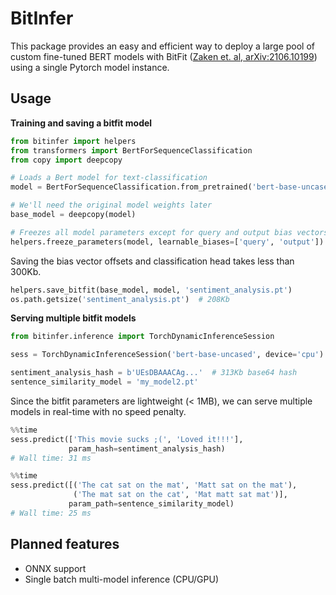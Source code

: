 # BitInfer

This package provides an easy and efficient way to deploy a large pool of custom fine-tuned BERT models with BitFit ([Zaken et. al, arXiv:2106.10199](https://arxiv.org/abs/2106.10199)) using a single Pytorch model instance.

## Usage

**Training and saving a bitfit model**

```python
from bitinfer import helpers
from transformers import BertForSequenceClassification
from copy import deepcopy

# Loads a Bert model for text-classification
model = BertForSequenceClassification.from_pretrained('bert-base-uncased', num_labels=3)

# We'll need the original model weights later
base_model = deepcopy(model)

# Freezes all model parameters except for query and output bias vectors
helpers.freeze_parameters(model, learnable_biases=['query', 'output'])
```

Saving the bias vector offsets and classification head takes less than 300Kb.

```python
helpers.save_bitfit(base_model, model, 'sentiment_analysis.pt')
os.path.getsize('sentiment_analysis.pt')  # 208Kb
```

**Serving multiple bitfit models**

```python
from bitinfer.inference import TorchDynamicInferenceSession

sess = TorchDynamicInferenceSession('bert-base-uncased', device='cpu')

sentiment_analysis_hash = b'UEsDBAAACAg...'  # 313Kb base64 hash
sentence_similarity_model = 'my_model2.pt'
```

Since the bitfit parameters are lightweight (< 1MB), we can serve multiple models in real-time with no speed penalty.

```python
%%time
sess.predict(['This movie sucks ;(', 'Loved it!!!'],
             param_hash=sentiment_analysis_hash)
# Wall time: 31 ms

%%time
sess.predict([('The cat sat on the mat', 'Matt sat on the mat'),
              ('The mat sat on the cat', 'Mat matt sat mat')],
             param_path=sentence_similarity_model)
# Wall time: 25 ms
```

## Planned features
* ONNX support
* Single batch multi-model inference (CPU/GPU)

